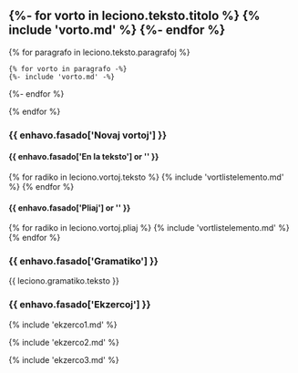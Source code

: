 ## {%- for vorto in leciono.teksto.titolo %} {% include 'vorto.md' %} {%- endfor %}

{% for paragrafo in leciono.teksto.paragrafoj %}

	{% for vorto in paragrafo -%}
    {%- include 'vorto.md' -%}
  {%- endfor %}

{% endfor %}

### {{ enhavo.fasado['Novaj vortoj'] }}

#### {{ enhavo.fasado['En la teksto'] or '' }}

{% for radiko in leciono.vortoj.teksto %} 
    {% include 'vortlistelemento.md' %}
{% endfor %}


#### {{ enhavo.fasado['Pliaj'] or '' }}

{% for radiko in leciono.vortoj.pliaj %} 
    {% include 'vortlistelemento.md' %}
{% endfor %}


### {{ enhavo.fasado['Gramatiko'] }}

{{ leciono.gramatiko.teksto }}


### {{ enhavo.fasado['Ekzercoj'] }}



{% include 'ekzerco1.md' %}

{% include 'ekzerco2.md' %}

{% include 'ekzerco3.md' %}
